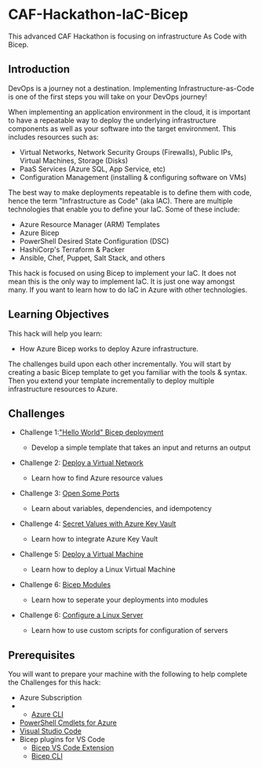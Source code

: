 # CAF-Hackathon-IaC-Bicep

This advanced CAF Hackathon is focusing on infrastructure As Code with Bicep. 

## Introduction

DevOps is a journey not a destination. Implementing Infrastructure-as-Code is one of the first steps you will take on your DevOps journey!

When implementing an application environment in the cloud, it is important to have a repeatable way to deploy the underlying infrastructure components as well as your software into the target environment. This includes resources such as:

- Virtual Networks, Network Security Groups (Firewalls), Public IPs, Virtual Machines, Storage (Disks)
- PaaS Services (Azure SQL, App Service, etc)
- Configuration Management (installing & configuring software on VMs)

The best way to make deployments repeatable is to define them with code, hence the term "Infrastructure as Code" (aka IAC). There are multiple technologies that enable you to define your IaC. Some of these include:

- Azure Resource Manager (ARM) Templates
- Azure Bicep
- PowerShell Desired State Configuration (DSC)
- HashiCorp's Terraform & Packer
- Ansible, Chef, Puppet, Salt Stack, and others

This hack is focused on using Bicep to implement your IaC. It does not mean this is the only way to implement IaC. It is just one way amongst many. If you want to learn how to do IaC in Azure with other technologies.

## Learning Objectives

This hack will help you learn:

- How Azure Bicep works to deploy Azure infrastructure.

The challenges build upon each other incrementally. You will start by creating a basic Bicep template to get you familiar with the tools & syntax.  Then you extend your template incrementally to deploy multiple infrastructure resources to Azure.

## Challenges

- Challenge 1:["Hello World" Bicep deployment](./challenges/challenge1.md)
	- Develop a simple template that takes an input and returns an output

- Challenge 2: [Deploy a Virtual Network](./challenges/challenge2.md)
	- Learn how to find Azure resource values

- Challenge 3: [Open Some Ports](./challenges/challenge3.md)
	- Learn about variables, dependencies, and idempotency

- Challenge 4: [Secret Values with Azure Key Vault](./challenges/challenge4.md)
	- Learn how to integrate Azure Key Vault

- Challenge 5: [Deploy a Virtual Machine](./challenges/challenge5.md)
	- Learn how to deploy a Linux Virtual Machine

- Challenge 6: [Bicep Modules](./challenges/challenge6.md)
	- Learn how to seperate your deployments into modules

- Challenge 6: [Configure a Linux Server](./challenges/challenge7.md)
	- Learn how to use custom scripts for configuration of servers


## Prerequisites

You will want to prepare your machine with the following to help complete the Challenges for this hack:

* Azure Subscription
* * [Azure CLI](https://docs.microsoft.com/en-us/cli/azure/install-azure-cli)
* [PowerShell Cmdlets for Azure](https://docs.microsoft.com/en-us/powershell/azure/?view=azps-5.6.0)
* [Visual Studio Code](https://code.visualstudio.com/)
* Bicep plugins for VS Code
	* [Bicep VS Code Extension](https://marketplace.visualstudio.com/items?itemName=ms-azuretools.vscode-bicep)
	* [Bicep CLI](https://github.com/Azure/bicep/blob/main/docs/installing.md)